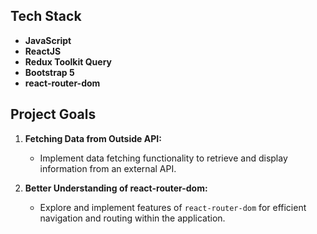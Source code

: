 ## Tech Stack

- **JavaScript**
- **ReactJS**
- **Redux Toolkit Query**
- **Bootstrap 5**
- **react-router-dom**

## Project Goals

1. **Fetching Data from Outside API:**
   - Implement data fetching functionality to retrieve and display information from an external API.

2. **Better Understanding of react-router-dom:**
   - Explore and implement features of `react-router-dom` for efficient navigation and routing within the application.
